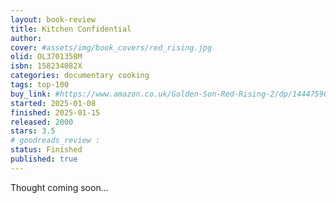 ```yaml
---
layout: book-review
title: Kitchen Confidential
author: 
cover: #assets/img/book_covers/red_rising.jpg
olid: OL3701358M
isbn: 158234082X
categories: documentary cooking
tags: top-100
buy_link: #https://www.amazon.co.uk/Golden-Son-Red-Rising-2/dp/1444759035
started: 2025-01-08
finished: 2025-01-15
released: 2000
stars: 3.5
# goodreads_review : 
status: Finished
published: true
---
```


Thought coming soon...